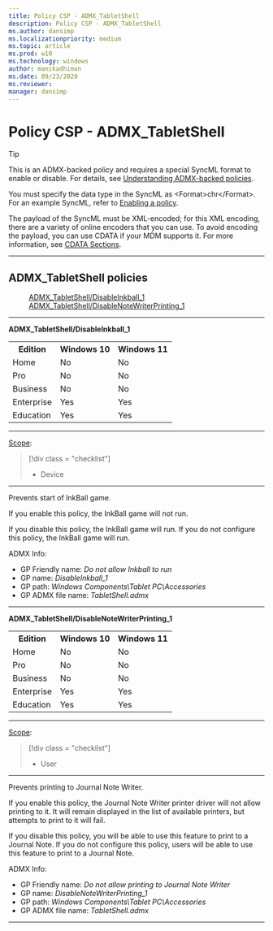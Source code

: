 ```yaml
---
title: Policy CSP - ADMX_TabletShell
description: Policy CSP - ADMX_TabletShell
ms.author: dansimp
ms.localizationpriority: medium
ms.topic: article
ms.prod: w10
ms.technology: windows
author: manikadhiman
ms.date: 09/23/2020
ms.reviewer: 
manager: dansimp
---
```


# Policy CSP - ADMX_TabletShell

> [!TIP]
> This is an ADMX-backed policy and requires a special SyncML format to enable or disable.  For details, see [Understanding ADMX-backed policies](./understanding-admx-backed-policies.md).
> 
> You must specify the data type in the SyncML as &lt;Format&gt;chr&lt;/Format&gt;. For an example SyncML, refer to [Enabling a policy](./understanding-admx-backed-policies.md#enabling-a-policy).
> 
> The payload of the SyncML must be XML-encoded; for this XML encoding, there are a variety of online encoders that you can use. To avoid encoding the payload, you can use CDATA if your MDM supports it. For more information, see [CDATA Sections](http://www.w3.org/TR/REC-xml/#sec-cdata-sect).

<hr/>

<!--Policies-->
## ADMX_TabletShell policies  

<dl>
  <dd>
    <a href="#admx-tabletshell-disableinkball_1">ADMX_TabletShell/DisableInkball_1</a>
  </dd>
  <dd>
    <a href="#admx-tabletshell-disablenotewriterprinting_1">ADMX_TabletShell/DisableNoteWriterPrinting_1</a>
  </dd>
</dl>


<hr/>

<!--Policy-->
<a href="" id="admx-tabletshell-disableinkball_1"></a>**ADMX_TabletShell/DisableInkball_1**  

<!--SupportedSKUs-->
<table>
<tr>
    <th>Edition</th>
    <th>Windows 10</th>
    <th>Windows 11</th>
</tr>
<tr>
    <td>Home</td>
    <td>No</td>
    <td>No</td>
</tr>
<tr>
    <td>Pro</td>
    <td>No</td>
    <td>No</td>
</tr>
<tr>
    <td>Business</td>
    <td>No</td>
    <td>No</td>
</tr>
<tr>
    <td>Enterprise</td>
    <td>Yes</td>
    <td>Yes</td>
</tr>
<tr>
    <td>Education</td>
    <td>Yes</td>
    <td>Yes</td>
</tr>
</table>

<!--/SupportedSKUs-->
<hr/>

<!--Scope-->
[Scope](./policy-configuration-service-provider.md#policy-scope):

> [!div class = "checklist"]
> * Device

<hr/>

<!--/Scope-->
<!--Description-->
Prevents start of InkBall game.  

If you enable this policy, the InkBall game will not run.  

If you disable this policy, the InkBall game will run.  If you do not configure this policy, the InkBall game will run.

<!--/Description-->


<!--ADMXBacked-->
ADMX Info:  
-   GP Friendly name: *Do not allow Inkball to run*
-   GP name: *DisableInkball_1*
-   GP path: *Windows Components\Tablet PC\Accessories*
-   GP ADMX file name: *TabletShell.admx*

<!--/ADMXBacked-->
<!--/Policy-->

<hr/>

<!--Policy-->
<a href="" id="admx-tabletshell-disablenotewriterprinting_1"></a>**ADMX_TabletShell/DisableNoteWriterPrinting_1**  

<!--SupportedSKUs-->
<table>
<tr>
    <th>Edition</th>
    <th>Windows 10</th>
    <th>Windows 11</th>
</tr>
<tr>
    <td>Home</td>
    <td>No</td>
    <td>No</td>
</tr>
<tr>
    <td>Pro</td>
    <td>No</td>
    <td>No</td>
</tr>
<tr>
    <td>Business</td>
    <td>No</td>
    <td>No</td>
</tr>
<tr>
    <td>Enterprise</td>
    <td>Yes</td>
    <td>Yes</td>
</tr>
<tr>
    <td>Education</td>
    <td>Yes</td>
    <td>Yes</td>
</tr>
</table>

<!--/SupportedSKUs-->
<hr/>

<!--Scope-->
[Scope](./policy-configuration-service-provider.md#policy-scope):

> [!div class = "checklist"]
> * User

<hr/>

<!--/Scope-->
<!--Description-->
Prevents printing to Journal Note Writer.  

If you enable this policy, the Journal Note Writer printer driver will not allow printing to it. It will remain displayed in the list of available printers, but attempts to print to it will fail.  

If you disable this policy, you will be able to use this feature to print to a Journal Note.  If you do not configure this policy, users will be able to use this feature to print to a Journal Note.


<!--/Description-->


<!--ADMXBacked-->
ADMX Info:  
-   GP Friendly name: *Do not allow printing to Journal Note Writer*
-   GP name: *DisableNoteWriterPrinting_1*
-   GP path: *Windows Components\Tablet PC\Accessories*
-   GP ADMX file name: *TabletShell.admx*

<!--/ADMXBacked-->
<!--/Policy-->
<hr/>



<!--/Policies-->

